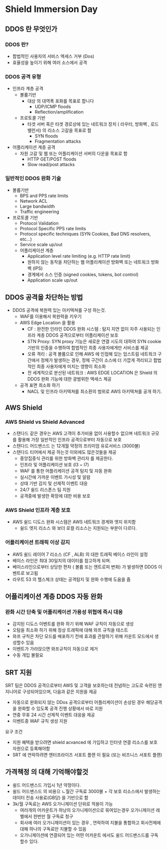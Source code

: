 # Shield Immersion Day

## DDOS 란 무엇인가

### DDOS 란?
- 합법적인 사용자의 서비스 엑세스 거부 (Dos)
- 효율성을 높이기 위해 여러 소스에서 공격

### DDOS 공격 유형
- 인프라 계층 공격
  - 볼륨기반
    - 대상 의 대역폭 포화를 목표로 합니다
      - UDP/ICMP floods
      - Reflection/amplification
  - 프로토콜 기반
    - 타겟 서버 혹은 타겟 경로상에 있는 네트워크 장치 ( 라우터, 방화벽 , 로드밸런서) 의 리소스 고갈을 목표로 함
      - SYN floods
      - Fragmentation attacks
- 어플리케이션 계층 공격
  - 자원 고갈 및 웹 또는 어플리케이션 서버의 다운을 목표로 함
    - HTTP GET/POST floods
    - Slow read/post attacks

### 일반적인 DDOS 완화 기술
- 볼륨기반
  - BPS and PPS rate limits
  - Network ACL
  - Large bandwidth
  - Traffic engineering
- 프로토콜 기반
    - Protocol Validation
    - Protocol Specific PPS rate limits
    - Protocol specific techniques (SYN Cookies, Bad DNS resolvers, etc...)
    - Service scale up/out
  - 어플리케이션 계층
    - Application level rate limiting (e.g. HTTP rate limit)
    - 원하지 않는 동작을 차단하는 웹 어플리케이션 방화벽 또는 네트워크 방화벽 (IPS)
    - 경계에서 소스 인증 (signed cookies, tokens, bot control)
    - Application scale up/out

## DDOS 공격을 차단하는 방법
- DDOS 공격에 복원력 있는 아키텍쳐를 구성 하는것.
  - WAF를 이용해서 복원력을 키우기
  - AWS Edge Location 을 활용
    - CF : 완전한 인라인 DDOS 완화 시스템 : 탐지 지연 없이 자주 사용되는 인프라 계층 DDOS 공격으로부터 어플리케이션 보호
    - STN Proxy: SYN proxy 기능은 새로운 연결 시도의 대하여 SYN cookie 기반의 인증을 수행하여 합법적인 최종 사용자에게만 서비스를 제공
    - 오류 격리 : 공격 볼륨으로 인해 AWS 에 인접해 있는 업스트림 네트워크 구간에서 정체가 발생하는 경우, 정체 구간이 소스에 더 가깝게 격리되고 합법적인 최종 사용자에게 미치는 영향이 최소화
    - 전 세계적으로 분산된 네트워크 : AWS EDGE LOCATION 은 Shield 의 DDOS 완화 기능에 대한 광범위한 액세스 제공
  - 공격 표면 최소화 하기 
    - NACL 및 인프라 아키텍쳐를 최소환의 범위로 AWS 아키텍쳐를 공개 하기.

## AWS Shield
### AWS Shield vs Shield Advanced
- 스탠다드 같은 경우는 AWS 고객이 추가비용 없이 사용할수 없으며 네트워크 규모를 활용해 가장 일반적인 인프라 공격으로부터 자동으로 보호
- 스탠다드 어드밴스드 는 12개월 약정의 프리미엄 유로서비스 (3000불)
- 스탠다드 티어에서 제공 하는것 이외에도 많은것들을 제공    
  - 중앙집중식 관리를 위한 방화벽 관리자 를 제공한다.
  - 인프라 및 어플리케이션 보호 (l3 ~ l7)
  - WAF 를 통한 어플리케이션 공격 탐지 및 자동 완화 
  - 실시간에 가까운 이벤트 가시성 및 알람
  - 상태 기반 감지 및 선제적 이벤트 대응
  - 24/7 쉴드 리스폰스 팀 지원
  - 공격중에 발생한 확장에 대한 비용 보호

### AWS Shield 인프라 계층 보호
- AWS 쉴드 디도스 완화 시스템은 AWS 네트워크 경계와 엣지 위치함
  - 쉴드 엣지 리소스 와 보더 로컬 리소스는 지원되는 부분이 다르다.

### 어플리케이션 트래픽 이상 감지
- AWS 쉴드 레이어 7 리소스 (CF , ALB) 의 대한 트래픽 베이스 라인이 설정
- 베이스 라인은 최대 30일치의 데이터를 참고하게 되며.
- 베이스라인으로부터 상당한 편차 ( 볼륨 또는 엔트로피 변화) 가 발생하면 DDOS 이벤트로 보고됨
- 라우트 53 의 헬스체크 상태는 공격탐지 및 완화 수행에 도움을 줌

## 어플리케이션 계층 DDOS 자동 완화
### 완화 시간 단축 및 어플리케이션 가용성 위협에 즉시 대응
- 감지된 디도스 이벤트를 완화 하기 위해 WAF 규칙이 자동으로 생성
- 오탐을 최소화 하기 위해 정상 트래픽에 대해 와프 규칙을 테스트 
- 와프 규칙은 차단 모드를 배포하기 전에 효과를 관찰하기 위해 카운트 모드에서 생성할수 있음
- 이벤트가 가라앉으면 와프규칙이 자동으로 제거
- 수동 개입 불필요

## SRT 지원 
SRT 팀은 DDOS 공격으로부터 AWS 및 고객을 보호하는데 전념하는 고도로 숙련된 엔지니어로 구성되어있으며, 다음과 같은 지원을 제공
  - 자동으로 완화되지 않는 DDos 공격으로부터 어플리케이션이 손상된 경우 해당공격을 완화할 수 있도록 공격 진행 상황에서 바로 지원
  - 연중 무휴 24 시간 선제적 이벤트 대응을 제공
  - 이벤트중 WAF 규칙 생성 지원

요구 조건
- 지원 혜택을 받으려면 shield acvanced 에 가입하고 인터넷 연결 리소스를 보호 자원으로 등록해야함
- SRT 에 연락하려면 엔터프라이즈 서포트 플랜 이 필요 (또는 비즈니스 서포트 플랜)

## 가격책정 의 대해 기억해야할것
- 쉴드 어드밴스드 가입시 1년 약정이다.
- 쉴드 어드밴스드 의 비용으 ㄴ월간 구독료 3000불 + 각 보호 리소스에서 발생하는 데이터 전송 사용료(GB당) 을 기반으로 함
- 3k/월 구독료는 AWS 오가니제이션 단위로 적용이 가능
  - 여러개의 어카운트가 하낭의 오가니제이션으로 묶여있는경우 오가니제이션 레벨에서 한번만 월 구독료 청구
  - 회사에 여러 오가니제이션이 있는 경우 , 연락하여 지불을 통합하고 회사전체에 대해 하나의 구독료만 지불할 수 있음
  - 오가니제이션에 연결되어 있는 어떤 어카운트 에서도 쉴드 어드밴스드를 구독할수 있다.